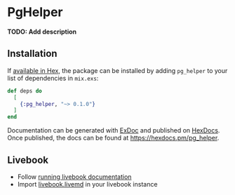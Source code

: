 # PgHelper

**TODO: Add description**

## Installation

If [available in Hex](https://hex.pm/docs/publish), the package can be installed
by adding `pg_helper` to your list of dependencies in `mix.exs`:

```elixir
def deps do
  [
    {:pg_helper, "~> 0.1.0"}
  ]
end
```

Documentation can be generated with [ExDoc](https://github.com/elixir-lang/ex_doc)
and published on [HexDocs](https://hexdocs.pm). Once published, the docs can
be found at <https://hexdocs.pm/pg_helper>.

## Livebook

- Follow [running livebook documentation](https://github.com/livebook-dev/livebook#usage)
- Import [livebook.livemd](./livebook.livemd) in your livebook instance
